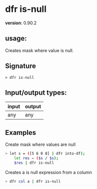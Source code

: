 # dfr is-null

**version**: 0.90.2

## **usage**:

Creates mask where value is null.

## Signature

`> dfr is-null `

## Input/output types:

| input | output |
| ----- | ------ |
| any   | any    |

## Examples

Create mask where values are null

```bash
> let s = ([5 6 0 8] | dfr into-df);
    let res = ($s / $s);
    $res | dfr is-null
```

Creates a is null expression from a column

```bash
> dfr col a | dfr is-null
```
